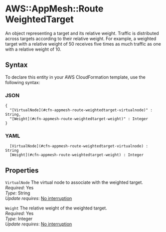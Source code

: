 # AWS::AppMesh::Route WeightedTarget<a name="aws-properties-appmesh-route-weightedtarget"></a>

An object representing a target and its relative weight\. Traffic is distributed across targets according to their relative weight\. For example, a weighted target with a relative weight of 50 receives five times as much traffic as one with a relative weight of 10\.

## Syntax<a name="aws-properties-appmesh-route-weightedtarget-syntax"></a>

To declare this entity in your AWS CloudFormation template, use the following syntax:

### JSON<a name="aws-properties-appmesh-route-weightedtarget-syntax.json"></a>

```
{
  "[VirtualNode](#cfn-appmesh-route-weightedtarget-virtualnode)" : String,
  "[Weight](#cfn-appmesh-route-weightedtarget-weight)" : Integer
}
```

### YAML<a name="aws-properties-appmesh-route-weightedtarget-syntax.yaml"></a>

```
﻿  [VirtualNode](#cfn-appmesh-route-weightedtarget-virtualnode) : String
﻿  [Weight](#cfn-appmesh-route-weightedtarget-weight) : Integer
```

## Properties<a name="aws-properties-appmesh-route-weightedtarget-properties"></a>

`VirtualNode`  <a name="cfn-appmesh-route-weightedtarget-virtualnode"></a>
The virtual node to associate with the weighted target\.  
*Required*: Yes  
*Type*: String  
*Update requires*: [No interruption](https://docs.aws.amazon.com/AWSCloudFormation/latest/UserGuide/using-cfn-updating-stacks-update-behaviors.html#update-no-interrupt)

`Weight`  <a name="cfn-appmesh-route-weightedtarget-weight"></a>
The relative weight of the weighted target\.  
*Required*: Yes  
*Type*: Integer  
*Update requires*: [No interruption](https://docs.aws.amazon.com/AWSCloudFormation/latest/UserGuide/using-cfn-updating-stacks-update-behaviors.html#update-no-interrupt)